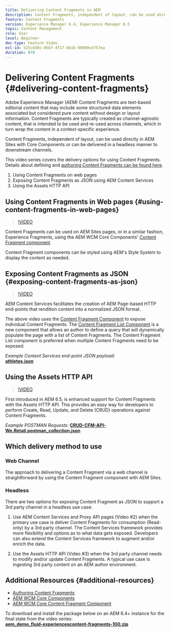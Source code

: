 ```yaml
---
title: Delivering Content Fragments in AEM
description: Content Fragments, independent of layout, can be used directly in AEM Sites with Core Components or can be delivered in a headless manner to downstream channels.
feature: Content Fragments
version: Experience Manager 6.4, Experience Manager 6.5
topic: Content Management
role: User
level: Beginner
doc-type: Feature Video
exl-id: 525cd30c-05bf-4f17-b61b-90609ce757ea
duration: 878
---
```

# Delivering Content Fragments {#delivering-content-fragments}

Adobe Experience Manager (AEM) Content Fragments are text-based editorial content that may include some structured data elements associated but considered pure content without design or layout information. Content Fragments are typically created as channel-agnostic content, that is intended to be used and re-used across channels, which in turn wrap the content in a context-specific experience.

Content Fragments, independent of layout, can be used directly in AEM Sites with Core Components or can be delivered in a headless manner to downstream channels.

This video series covers the delivery options for using Content Fragments. Details about defining and [authoring Content Fragments can be found here](content-fragments-feature-video-use.md).

1. Using Content Fragments on web pages
2. Exposing Content Fragments as JSON using AEM Content Services
3. Using the Assets HTTP API

## Using Content Fragments in Web pages {#using-content-fragments-in-web-pages}

>[!VIDEO](https://video.tv.adobe.com/v/22449?quality=12&learn=on)

Content Fragments can be used on AEM Sites pages, or in a similar fashion, Experience Fragments, using the AEM WCM Core Components' [Content Fragment component](https://experienceleague.adobe.com/docs/experience-manager-core-components/using/components/content-fragment-component.html).

Content Fragment components can be styled using AEM's Style System to display the content as needed.

## Exposing Content Fragments as JSON {#exposing-content-fragments-as-json}

>[!VIDEO](https://video.tv.adobe.com/v/22448?quality=12&learn=on)

AEM Content Services facilitates the creation of AEM Page-based HTTP end-points that rendition content into a normalized JSON format.

The above video uses the [Content Fragment Component](https://experienceleague.adobe.com/docs/experience-manager-core-components/using/components/content-fragment-component.html) to expose individual Content Fragments. The [Content Fragment List Component](https://experienceleague.adobe.com/docs/experience-manager-core-components/using/components/content-fragment-list.html) is a new component that allows an author to define a query that will dynamically populate the page with a list of Content Fragments. The Content Fragment List component is preferred when multiple Content Fragments need to be exposed.

*Example Content Services end-point JSON payload:*  
**[athletes.json](assets/athletes.json)**

## Using the Assets HTTP API

>[!VIDEO](https://video.tv.adobe.com/v/26390?quality=12&learn=on)

First introduced in AEM 6.5, is enhanced support for Content Fragments with the Assets HTTP API. This provides an easy way for developers to perform Create, Read, Update, and Delete (CRUD) operations against Content Fragments.

*Example POSTMAN Requests:*
**[CRUD-CFM-API-We.Retail.postman_collection.json](assets/CRUD-CFM-API-We.Retail.postman_collection.json)**

## Which delivery method to use

### Web Channel

The approach to delivering a Content Fragment via a web channel is straightforward by using the Content Fragment component with AEM Sites.

### Headless

There are two options for exposing Content Fragment as JSON to support a 3rd party channel in a headless use case:

1. Use AEM Content Services and Proxy API pages (Video #2) when the primary use case is deliver Content Fragments for consumption (Read-only) by a 3rd party channel. The Content Services framework provides more flexibility and options as to what data gets exposed. Developers can also extend the Content Services framework to augment and/or enrich the data.

2. Use the Assets HTTP API (Video #3) when the 3rd party channel needs to modify and/or update Content Fragments. A typical use case is ingesting 3rd party content on an AEM author environment.

## Additional Resources {#additional-resources}

* [Authoring Content Fragments](content-fragments-feature-video-use.md)
* [AEM WCM Core Components](https://experienceleague.adobe.com/docs/experience-manager-core-components/using/introduction.html)
* [AEM WCM Core Content Fragment Component](https://experienceleague.adobe.com/docs/experience-manager-core-components/using/components/content-fragment-component.html)

To download and install the package below on an AEM 6.4+ instance for the final state from the video series:  
**[aem_demo_fluid-experiencescontent-fragments-100.zip](assets/aem_demo_fluid-experiencescontent-fragments-100.zip)**
